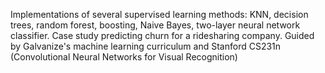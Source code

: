 Implementations of several supervised learning methods: KNN, decision trees, random forest, boosting, Naive Bayes, two-layer neural network classifier. Case study predicting churn for a ridesharing company. Guided by Galvanize's machine learning curriculum and Stanford CS231n (Convolutional Neural Networks for Visual Recognition)
